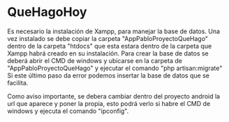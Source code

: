 # QueHagoHoy
Es necesario la instalación de Xampp, para manejar la base de datos.
Una vez instalado se debe copiar la carpeta "AppPabloProyectoQueHago"
dentro de la carpeta "htdocs" que esta estara dentro de la carpeta que Xampp
habrá creado en su instalación.
Para crear la base de datos se deberá abrir el CMD de windows y ubicarse 
en la carpeta de "AppPabloProyectoQueHago" y ejecutar el comando "php artisan:migrate"
Si este último paso da error podemos insertar la base de datos que se facilita.

Como aviso importante, se debera cambiar dentro del proyecto android la url que aparece y
poner la propia, esto podrá verlo si habre el CMD de windows y ejecuta el comando "ipconfig".
